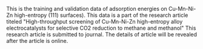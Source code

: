 This is the training and validation data of adsorption energies on Cu-Mn-Ni-Zn high-entropy (111) surfaces).
This data is a part of the research article titeled "High-throughput screening of Cu-Mn-Ni-Zn high-entropy alloy electrocatalysts for selective CO2 reduction to methane and methanol" 
This research article is submitted to journal. The details of article will be revealed after the article is online.

